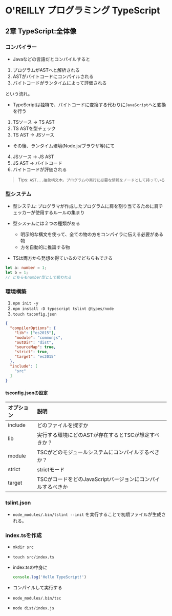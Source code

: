 # O'REILLY プログラミング TypeScript

## 2章 TypeScript:全体像

### コンパイラー

- Javaなどの言語だとコンパイルすると

1. プログラムがASTへと解析される
2. ASTがバイトコードにコンパイルされる
3. バイトコードがランタイムによって評価される

という流れ。

- TypeScriptは独特で、バイトコードに変換する代わりに`JavaScript`へと変換を行う

1. TSソース -> TS AST
2. TS ASTを型チェック
3. TS AST -> JSソース

- その後、ランタイム環境(Node.js/ブラウザ等)にて

4. JSソース -> JS AST
5. JS AST -> バイトコード
6. バイトコードが評価される 


> Tips: `AST...抽象構文木。プログラムの実行に必要な情報をノードとして持っている`

### 型システム

- 型システム: プログラマが作成したプログラムに肩を割り当てるために肩チェッカーが使用するルールの集まり

- 型システムには２つの種類がある
  - 明示的な構文を使って、全ての物の方をコンパイラに伝える必要がある物
  - 方を自動的に推論する物
- TSは両方から発想を得ているのでどちらもできる

```ts
let a: number = 1;
let b = 1;
// どちらもnumber型として扱われる
```

### 環境構築

1. `npm init -y`
2. `npm install -D typescript tslint @types/node`
3. `touch tsconfig.json`
```json
{
  "compilerOptions": {
    "lib": ["es2015"],
    "module": "commonjs",
    "outDir": "dist",
    "sourceMap": true,
    "strict": true,
    "target": "es2015"
  },
  "include": [
    "src"
  ]
}
```

#### tsconfig.jsonの設定
|オプション|説明|
|:-|:-|
|include|どのファイルを探すか|
|lib|実行する環境にどのASTが存在するとTSCが想定すべきか？|
|module|TSCがどのモジュールシステムにコンパイルするべきか？|
|strict|strictモード|
|target|TSCがコードをどのJavaScriptバージョンにコンパイルするべきか|


### tslint.json

- `node_modules/.bin/tslint --init` を実行することで初期ファイルが生成される。

### index.tsを作成

- `mkdir src`
- `touch src/index.ts`

- index.tsの中身に
  ```ts
  console.log('Hello TypeScript!')
  ```

- コンパイルして実行する
- `node_modules/.bin/tsc`
- `node dist/index.js`
